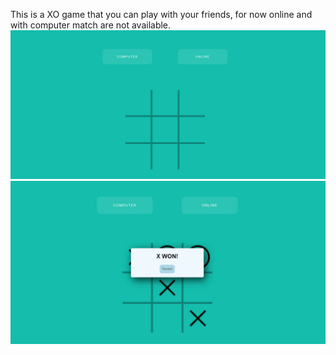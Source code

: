 This is a XO game that you can play with your friends, for now online and with computer match are not available.
<img src="PICS/Screenshot 2023-08-26 181101.png"/>
<img src="PICS/Screenshot 2023-08-26 181132.png"/>